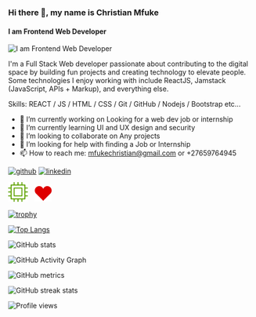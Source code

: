 ### Hi there 👋, my name is Christian  Mfuke
#### I am Frontend Web Developer 
![I am Frontend Web Developer ](https://media-exp1.licdn.com/dms/image/C4D16AQGY_8HLpa3rpA/profile-displaybackgroundimage-shrink_350_1400/0/1662060199814?e=1674086400&v=beta&t=k-IlCzahgnk-L2PUBfDOm7VJDCx8I-Q2j-hp2LbVVzU)

I'm a Full Stack Web developer passionate about contributing to the digital space by building fun projects and creating technology to elevate people. Some technologies I enjoy working with include ReactJS, Jamstack (JavaScript, APIs + Markup), and everything else. 

Skills: REACT / JS / HTML / CSS / Git / GitHub / Nodejs / Bootstrap etc...

- 🔭 I’m currently working on Looking for a web dev job or internship 
- 🌱 I’m currently learning UI and UX design and security  
- 👯 I’m looking to collaborate on Any projects 
- 🤔 I’m looking for help with finding a Job or Internship 
- 📫 How to reach me: mfukechristian@gmail.com or +27659764945 


[<img src='https://cdn.jsdelivr.net/npm/simple-icons@3.0.1/icons/github.svg' alt='github' height='40'>](https://github.com/mfukechristian)  [<img src='https://cdn.jsdelivr.net/npm/simple-icons@3.0.1/icons/linkedin.svg' alt='linkedin' height='40'>](https://www.linkedin.com/in/https://www.linkedin.com/in/christian-mfuke-kambulu//)  

<a href='https://docs.github.com/en/developers'><img src='https://raw.githubusercontent.com/acervenky/animated-github-badges/master/assets/devbadge.gif' width='40' height='40'></a> <a href='https://docs.github.com/en/github/supporting-the-open-source-community-with-github-sponsors'><img src='https://raw.githubusercontent.com/acervenky/animated-github-badges/master/assets/sponsorbadge.gif' width='35' height='35'></a> 

[![trophy](https://github-profile-trophy.vercel.app/?username=mfukechristian)](https://github.com/ryo-ma/github-profile-trophy)

[![Top Langs](https://github-readme-stats.vercel.app/api/top-langs/?username=mfukechristian)](https://github.com/anuraghazra/github-readme-stats)

![GitHub stats](https://github-readme-stats.vercel.app/api?username=mfukechristian&show_icons=true)  

![GitHub Activity Graph](https://activity-graph.herokuapp.com/graph?username=mfukechristian)  

![GitHub metrics](https://metrics.lecoq.io/mfukechristian)  

![GitHub streak stats](https://github-readme-streak-stats.herokuapp.com/?user=mfukechristian)  

![Profile views](https://gpvc.arturio.dev/mfukechristian)  
